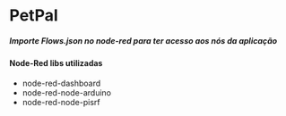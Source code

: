 <h1>PetPal</h1>

<h5>Importe Flows.json no node-red para ter acesso aos nós da aplicação</h5> 

<h4>Node-Red libs utilizadas</h4>

* node-red-dashboard
* node-red-node-arduino
* node-red-node-pisrf

